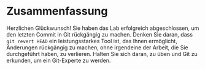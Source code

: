 # Zusammenfassung

Herzlichen Glückwunsch! Sie haben das Lab erfolgreich abgeschlossen, um den letzten Commit in Git rückgängig zu machen. Denken Sie daran, dass `git revert HEAD` ein leistungsstarkes Tool ist, das Ihnen ermöglicht, Änderungen rückgängig zu machen, ohne irgendeine der Arbeit, die Sie durchgeführt haben, zu verlieren. Halten Sie sich daran, zu üben und Git zu erkunden, um ein Git-Experte zu werden.
